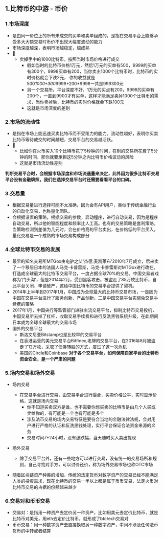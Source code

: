 ## 1.比特币的中游 - 币价
### 1.市场深度
  - 是由同一价位上的所有未成交的买单和卖单组成的，是指在交易平台上能够承受多大大额交易时币价不出现大幅度波动的能力
  - 市场深度越深，表明市场越稳定，越成熟
  - 🌰
    - 卖掉手中的1000比特币，按照当时市场价格进行成交
      - 假如当时的比特币价格1万元，然后1万元的买单有500，9999的买单有300个，9998买单有200，当你卖出1000个比特币时，比特币的实时价格就会下跌2元，
    你的收益就是 500*1000+300*9999+200*9998一共是999300元
      - 另一个交易所，平台深度不好，1万元的买点有200，9999的买单有200个，一直到9900才有买单，这样才能满足卖掉1000个比特币的需求，当你卖掉后，比特币的实时价格就会下跌100元
      - 这就是市场深度的差别
### 2.市场的流动性
  - 是指在市场上能迅速买卖比特币而不受阻力的能力。流动性越好，表明你买卖比特币等待成交的时间越短，交易平台的交易越活跃。
  - 🌰
    - 比如你在火币买入10个比特币花了5秒钟的时间，在别的交易所花费了5分钟的时间，那你就要承担这5分钟之内比特币价格波动的风险
    - 这就是市场流动性差别

**判断交易平台时，会根据市场深度和市场流通量来决定，此外因为很多比特币交易平台没有金融牌照，我们在选择交易平台时还需要看看平台的口碑。**
### 3.交易量
  - 根据交易量进行选择可能不太准确，因为会有API用户，类似于传统金融行业的自动化交易，也称量化团队。
  - 会根据设置的策略，根据交易的参数，启动程序，进行自动交易，因为是程序自动交易，所以他的智能程度和频率比人工高。也有的交易策略是套利策略，当策略检测到差值为几元时，会在价格高的平台卖出，在价格低的平台买入。量化交易是一个成熟的市场交易构成部分
### 4.全球比特币交易的发展
  - 最早的知名交易所MTGox由电驴之父'杰德.麦凯莱布'2010年7月成立，后来卖了一个移居日本的法国人马克·卡普雷斯，马克·卡普雷斯对MTGox进行改在，打造成全球最大的比特币交易平台，一度占据全球70%的交易，中国交易者戏称为‘门头沟’，但是2014年2月，受到黑客攻击，被盗走了85万枚比特币，自此平台关闭，申请破产，这给中国比特币的交易平台提供了契机。
  - 2014年上半年到2017年1月，中国成为全球最大的比特币交易市场，一是因为中国在交易平台进行了服务创新、产品创新，二是中国交易平台实施免交易手续费的策略
  - 2017年1月，中国央行等监管部门进驻主流交易平台，抑制比特币交易投机，中国交易所去掉了杠杆，收取交易手续费和进行反洗黑钱系统升级，在此期间日本成为全球全球最大的交易市场
  - 国外的交易平台
    - 斯洛文尼亚Bitstamp也是比较早的交易平台
    - 在香港运营的美元交易平台Bitfinex,老牌的交易平台，在2016年8月被盗走了12万枚，采取了债券转股的方式，度过了这一次危机
    - 美国的Circle和Coinbase
    **对于各个交易平台，如何保障自家平台的比特币资金安全，是一个严肃的问题**
### 5.场内交易和场外交易
  - 场内交易
    - 在交易平台进行交易，由交易平台进行撮合，买卖价格公平，实时显示价格，这就是场内交易
      - 你不知道买卖双方是谁，也不需要你想买卖的比特币是由几个人买或卖给你的，有可能是一个也有可能是多个
      - 涉及法币交易的场内交易特征是要符合当地的金融法律法规，会对用户进行严格的认证和反洗黑钱处理，实行平台保证合法资金来源的义务
      - 交易时间7*24小时，没有涨跌幅，当天随时买入卖出提现
  - 场外交易
    - 除了交易平台外，还有一些地方可以进行交易，没有统一的交易场所和规则，自己寻找对手方，可以讨价还价，称为场外交易市场也称OTC市场

  - 随着区块链资产种类的增加，传统的法定货币对数字资产的交易已经不能满足人类的投资需求，现在比特币的交易一半以上都是属于币币交易，法定火币对比特币交易的占据的份额越来越少
### 6.交易对和币币交易
  - 交易对：是指用一种资产去定价另一种资产，比如用美元去定价比特币，就是比特币对美元，用eth去定价比特币，就形成了btc/ech交易对
  - 币币交易：用一种数字资产去直接换取另一种数字资产，中间不涉及任何法币货币的中转或者结算
